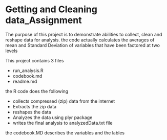 Getting and Cleaning data_Assignment
=================================

The purpose of this project is to demonstrate abilities to collect, clean and reshape data for analysis. the code actually calculates the averages of mean and Standard Deviation of variables that have been factored at two levels

This project contains 3 files 
* run_analysis.R
* codebook.md
* readme.md

the R code does the following
* collects compressed (zip) data from the internet
* Extracts the zip data
* reshapes the data
* Analyzes the data using plyr package
* writes the final analysis to analyzedData.txt file

the codebook.MD describes the variables and the lables

